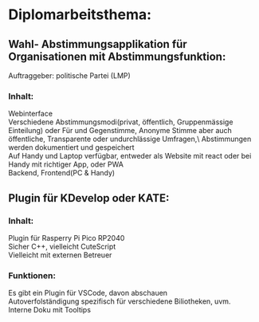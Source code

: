 # Diplomarbeitsthema:
## Wahl- Abstimmungsapplikation für Organisationen mit Abstimmungsfunktion:
Auftraggeber: politische Partei (LMP)
### Inhalt:
Webinterface\
Verschiedene Abstimmungsmodi(privat, öffentlich, Gruppenmässige Einteilung) oder Für und Gegenstimme, Anonyme Stimme aber auch öffentliche, Transparente oder undurchlässige Umfragen,\ 
Abstimmungen werden dokumentiert und gespeichert\
Auf Handy und Laptop verfügbar, entweder als Website mit react oder bei Handy mit richtiger App, oder PWA\
Backend, Frontend(PC & Handy)
## Plugin für KDevelop oder KATE:
### Inhalt:
Plugin für Rasperry Pi Pico RP2040\
Sicher C++,  vielleicht CuteScript\
Vielleicht mit externen Betreuer
### Funktionen:
Es gibt ein Plugin für VSCode, davon abschauen\
Autoverfolständigung spezifisch für verschiedene Biliotheken, uvm.\
Interne Doku mit Tooltips
